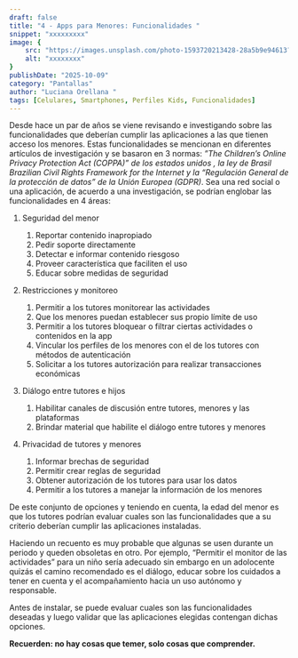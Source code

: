 ```yaml
---
draft: false
title: "4 - Apps para Menores: Funcionalidades "
snippet: "xxxxxxxxx"
image: {
    src: "https://images.unsplash.com/photo-1593720213428-28a5b9e94613?&fit=crop&w=430&h=240",
    alt: "xxxxxxxx"
}
publishDate: "2025-10-09"
category: "Pantallas"
author: "Luciana Orellana "
tags: [Celulares, Smartphones, Perfiles Kids, Funcionalidades]
---
```

Desde hace un par de años se viene revisando e investigando sobre las funcionalidades que deberían cumplir las aplicaciones a las que tienen acceso los menores. Estas funcionalidades se mencionan en diferentes artículos de investigación y se basaron en 3 normas: _”The Children’s Online Privacy Protection Act (COPPA)” de los estados unidos , la ley de Brasil Brazilian Civil Rights Framework for the Internet y  la “Regulación General de la protección de datos” de la Unión Europea (GDPR)_. Sea una red social o una aplicación, de acuerdo a una investigación, se podrían englobar las funcionalidades en 4 áreas: 

1. Seguridad del menor
   1. Reportar contenido inapropiado
   2. Pedir soporte directamente
   3. Detectar e informar contenido riesgoso
   4. Proveer característica que faciliten el uso
   5. Educar sobre medidas de seguridad

2. Restricciones y monitoreo
   1. Permitir a los tutores monitorear las actividades
   2. Que los menores puedan establecer sus propio límite de uso
   3. Permitir a los tutores bloquear o filtrar ciertas actividades o contenidos en la app
   4. Vincular los perfiles de los menores con el de los tutores con métodos de autenticación
   5. Solicitar a los tutores autorización para realizar transacciones económicas
   
3. Diálogo entre tutores e hijos
   1. Habilitar canales de discusión entre tutores, menores y las plataformas
   2. Brindar material que habilite el diálogo entre tutores y menores
4. Privacidad de tutores y menores
   1. Informar brechas de seguridad
   2. Permitir crear reglas de seguridad
   3. Obtener autorización de los tutores para usar los datos
   4. Permitir a los tutores a manejar la información de los menores
  
De este conjunto de opciones y teniendo en cuenta, la edad del menor es que los tutores podrían evaluar cuales son las funcionalidades que a su criterio deberían cumplir las aplicaciones instaladas. 

Haciendo un recuento es muy probable que algunas se usen durante un periodo y queden obsoletas en otro. Por ejemplo, “Permitir el monitor de las actividades” para un niño sería adecuado sin embargo en un adolocente quizás el camino recomendado es el diálogo, educar sobre los cuidados a tener en cuenta y el acompañamiento hacia un uso autónomo y responsable.

Antes de instalar, se puede evaluar cuales son las funcionalidades deseadas y luego validar que las aplicaciones elegidas contengan dichas opciones.

**Recuerden: no hay cosas que temer, solo cosas que comprender.**
